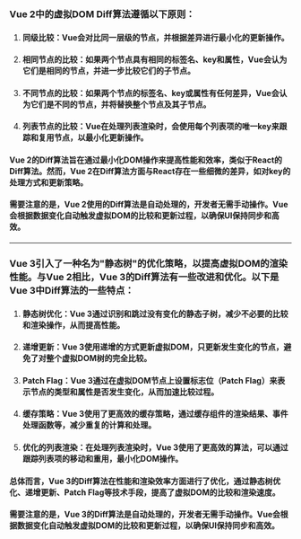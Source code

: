 ### Vue 2中的虚拟DOM Diff算法遵循以下原则：

1. #### **同级比较**：Vue会对比同一层级的节点，并根据差异进行最小化的更新操作。

2. #### **相同节点的比较**：如果两个节点具有相同的标签名、key和属性，Vue会认为它们是相同的节点，并进一步比较它们的子节点。

3. #### **不同节点的比较**：如果两个节点的标签名、key或属性有任何差异，Vue会认为它们是不同的节点，并将替换整个节点及其子节点。

4. #### **列表节点的比较**：Vue在处理列表渲染时，会使用每个列表项的唯一key来跟踪和复用节点，以最小化更新操作。

#### Vue 2的Diff算法旨在通过最小化DOM操作来提高性能和效率，类似于React的Diff算法。然而，Vue 2在Diff算法方面与React存在一些细微的差异，如对key的处理方式和更新策略。

#### 需要注意的是，Vue 2使用的Diff算法是自动处理的，开发者无需手动操作。Vue会根据数据变化自动触发虚拟DOM的比较和更新过程，以确保UI保持同步和高效。



-----------------------------------------------------------------------------------------------------------------------------------------------------------------------------------------------------------------



### Vue 3引入了一种名为"静态树"的优化策略，以提高虚拟DOM的渲染性能。与Vue 2相比，Vue 3的Diff算法有一些改进和优化。以下是Vue 3中Diff算法的一些特点：

1. #### **静态树优化**：Vue 3通过识别和跳过没有变化的静态子树，减少不必要的比较和渲染操作，从而提高性能。

2. #### **递增更新**：Vue 3使用递增的方式更新虚拟DOM，只更新发生变化的节点，避免了对整个虚拟DOM树的完全比较。

3. #### **Patch Flag**：Vue 3通过在虚拟DOM节点上设置标志位（Patch Flag）来表示节点的类型和属性是否发生变化，从而加速比较过程。

4. #### **缓存策略**：Vue 3使用了更高效的缓存策略，通过缓存组件的渲染结果、事件处理函数等，减少重复的计算和处理。

5. #### **优化的列表渲染**：在处理列表渲染时，Vue 3使用了更高效的算法，可以通过跟踪列表项的移动和重用，最小化DOM操作。

#### 总体而言，Vue 3的Diff算法在性能和渲染效率方面进行了优化，通过静态树优化、递增更新、Patch Flag等技术手段，提高了虚拟DOM的比较和渲染速度。

#### 需要注意的是，Vue 3的Diff算法是自动处理的，开发者无需手动操作。Vue会根据数据变化自动触发虚拟DOM的比较和更新过程，以确保UI保持同步和高效。